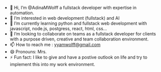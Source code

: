 - 👋 Hi, I’m @AdinaMWolff a fullstack developer with expertise in automation.
- 👀 I’m interested in web development (fullstack) and AI
- 🌱 I’m currently learning python and fullstack web development with javascript, node.js, postgress, react, html, css...
- 💞️ I’m looking to collaborate on teams as a fullstack developer for clients with a purpose driven, creative and team collaboration environment.
- 📫 How to reach me : yyamwolff@gmail.com
- 😄 Pronouns: Mrs.
- ⚡ Fun fact: I like to give and have a postive outlook on life and try to implement this into my work environment.

<!---
AdinaMWolff/AdinaMWolff is a ✨ special ✨ repository because its `README.md` (this file) appears on your GitHub profile.
You can click the Preview link to take a look at your changes.
--->
